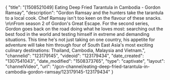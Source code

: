 {
    "title": "[1508521049] Eating Deep Fried Tarantula in Cambodia - Gordon Ramsay",
    "description": "Gordon Ramsay and the hunters take the tarantula to a local cook. Chef Ramsay isn't too keen on the flavour of these snacks. \n\nFrom season 2 of Gordon's Great Escape. For the second series, Gordon goes back on the road doing what he loves most: searching out the best food in the world and testing himself in extreme and demanding situations. This time he's not just taking on one country, his appetite for adventure will take him through four of South East Asia's most exciting culinary destinations: Thailand, Cambodia, Malaysia and Vietnam.",
    "channelid": "123179145",
    "videoid": "123179434",
    "date_created": "1307541043",
    "date_modified": "1508373765",
    "type": "captivate",
    "layout": "channelVideo",
    "url": "\/gcn-channel\/eating-deep-fried-tarantula-in-cambodia-gordon-ramsay\/123179145-123179434"
}